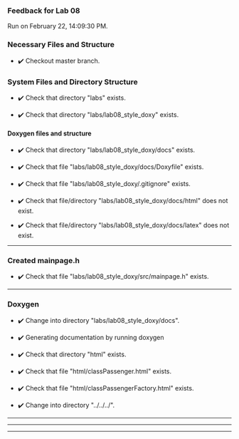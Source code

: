 ### Feedback for Lab 08

Run on February 22, 14:09:30 PM.


### Necessary Files and Structure

+ :heavy_check_mark:  Checkout master branch.




### System Files and Directory Structure

+ :heavy_check_mark:  Check that directory "labs" exists.

+ :heavy_check_mark:  Check that directory "labs/lab08_style_doxy" exists.


#### Doxygen files and structure

+ :heavy_check_mark:  Check that directory "labs/lab08_style_doxy/docs" exists.

+ :heavy_check_mark:  Check that file "labs/lab08_style_doxy/docs/Doxyfile" exists.

+ :heavy_check_mark:  Check that file "labs/lab08_style_doxy/.gitignore" exists.

+ :heavy_check_mark:  Check that file/directory "labs/lab08_style_doxy/docs/html" does not exist.

+ :heavy_check_mark:  Check that file/directory "labs/lab08_style_doxy/docs/latex" does not exist.

---


### Created mainpage.h

+ :heavy_check_mark:  Check that file "labs/lab08_style_doxy/src/mainpage.h" exists.

---


### Doxygen

+ :heavy_check_mark:  Change into directory "labs/lab08_style_doxy/docs".

+ :heavy_check_mark:  Generating documentation by running doxygen

+ :heavy_check_mark:  Check that directory "html" exists.

+ :heavy_check_mark:  Check that file "html/classPassenger.html" exists.

+ :heavy_check_mark:  Check that file "html/classPassengerFactory.html" exists.

+ :heavy_check_mark:  Change into directory "../../../".

---

---

---

